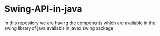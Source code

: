 # Swing-API-in-java
In this  repository we are having the components which are available in the swing library of java available in javax.swing package
